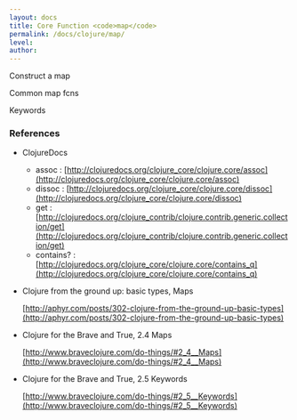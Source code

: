 ```yaml
---
layout: docs
title: Core Function <code>map</code>
permalink: /docs/clojure/map/
level: 
author: 
---
```


Construct a map

Common map fcns

Keywords


### References

- ClojureDocs
	- assoc : [http://clojuredocs.org/clojure_core/clojure.core/assoc](http://clojuredocs.org/clojure_core/clojure.core/assoc)
	- dissoc : [http://clojuredocs.org/clojure_core/clojure.core/dissoc](http://clojuredocs.org/clojure_core/clojure.core/dissoc)
	- get : [http://clojuredocs.org/clojure_contrib/clojure.contrib.generic.collection/get](http://clojuredocs.org/clojure_contrib/clojure.contrib.generic.collection/get)
	- contains? : [http://clojuredocs.org/clojure_core/clojure.core/contains_q](http://clojuredocs.org/clojure_core/clojure.core/contains_q)

- Clojure from the ground up: basic types, Maps

    [http://aphyr.com/posts/302-clojure-from-the-ground-up-basic-types](http://aphyr.com/posts/302-clojure-from-the-ground-up-basic-types)

- Clojure for the Brave and True, 2.4 Maps

    [http://www.braveclojure.com/do-things/#2_4__Maps](http://www.braveclojure.com/do-things/#2_4__Maps)

- Clojure for the Brave and True, 2.5 Keywords

    [http://www.braveclojure.com/do-things/#2_5__Keywords](http://www.braveclojure.com/do-things/#2_5__Keywords)